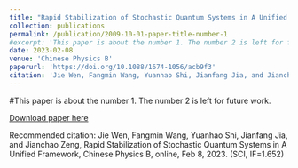 ```yaml
---
title: "Rapid Stabilization of Stochastic Quantum Systems in A Unified Framework"
collection: publications
permalink: /publication/2009-10-01-paper-title-number-1
#excerpt: 'This paper is about the number 1. The number 2 is left for future work.'
date: 2023-02-08
venue: 'Chinese Physics B'
paperurl: 'https://doi.org/10.1088/1674-1056/acb9f3'
citation: 'Jie Wen, Fangmin Wang, Yuanhao Shi, Jianfang Jia, and Jianchao Zeng, Rapid Stabilization of Stochastic Quantum Systems in A Unified Framework, Chinese Physics B, online, Feb 8, 2023. (SCI, IF=1.652)'
---
```

#This paper is about the number 1. The number 2 is left for future work.

[Download paper here](https://doi.org/10.1088/1674-1056/acb9f3)

Recommended citation: Jie Wen, Fangmin Wang, Yuanhao Shi, Jianfang Jia, and Jianchao Zeng, Rapid Stabilization of Stochastic Quantum Systems in A Unified Framework, Chinese Physics B, online, Feb 8, 2023. (SCI, IF=1.652)
